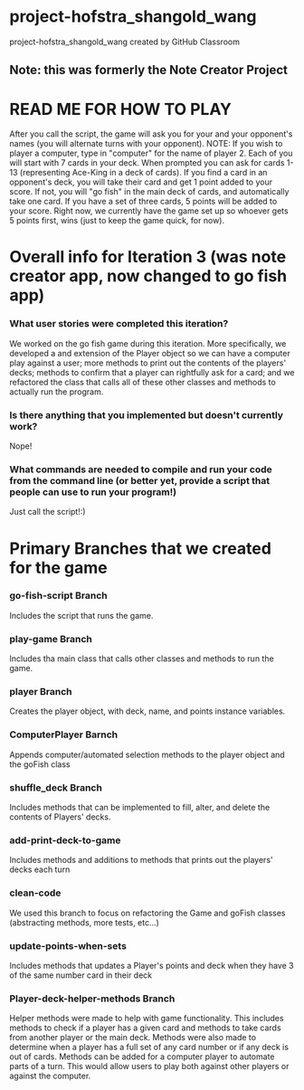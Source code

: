 # project-hofstra_shangold_wang
project-hofstra_shangold_wang created by GitHub Classroom
## Note: this was formerly the Note Creator Project
# READ ME FOR HOW TO PLAY
After you call the script, the game will ask you for your and your opponent's names (you will alternate turns with your opponent). NOTE: If you wish to player a computer, type in "computer" for the name of player 2. Each of you will start with 7 cards in your deck. When prompted you can ask for cards 1-13 (representing Ace-King in a deck of cards). If you find a card in an opponent's deck, you will take their card and get 1 point added to your score. If not, you will "go fish" in the main deck of cards, and automatically take one card. If you have a set of three cards, 5 points will be added to your score. Right now, we currently have the game set up so whoever gets 5 points first, wins (just to keep the game quick, for now).

# Overall info for Iteration 3 (was note creator app, now changed to go fish app)

### What user stories were completed this iteration? 
We worked on the go fish game during this iteration. More specifically, we developed a and extension of the Player object so we can have a computer play against a user; more methods to print out the contents of the players' decks; methods to confirm that a player can rightfully ask for a card; and we refactored the class that calls all of these other classes and methods to actually run the program.

### Is there anything that you implemented but doesn't currently work? 
Nope!

### What commands are needed to compile and run your code from the command line (or better yet, provide a script that people can use to run your program!)
Just call the script!:)

# Primary Branches that we created for the game

### go-fish-script Branch
Includes the script that runs the game.

### play-game Branch
Includes tha main class that calls other classes and methods to run the game.

### player Branch
Creates the player object, with deck, name, and points instance variables.

### ComputerPlayer Barnch
Appends computer/automated selection methods to the player object and the goFish class

### shuffle_deck Branch
Includes methods that can be implemented to fill, alter, and delete the contents of Players' decks.

### add-print-deck-to-game
Includes methods and additions to methods that prints out the players' decks each turn

### clean-code
We used this branch to focus on refactoring the Game and goFish classes (abstracting methods, more tests, etc...)

### update-points-when-sets
Includes methods that updates a Player's points and deck when they have 3 of the same number card in their deck

### Player-deck-helper-methods Branch
Helper methods were made to help with game functionality. This includes methods to check if a player has a given card and methods to take cards from another player or the main deck. Methods were also made to determine when a player has a full set of any card number or if any deck is out of cards. Methods can be added for a computer player to automate parts of a turn. This would allow users to play both against other players or against the computer.





